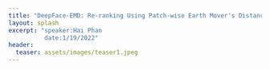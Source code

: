 ```yaml
---
title: "DeepFace-EMD: Re-ranking Using Patch-wise Earth Mover's Distance Improves Out-Of-Distribution Face Identification"
layout: splash
excerpt: "speaker:Hai Phan
          date:1/19/2022"
header:
  teaser: assets/images/teaser1.jpeg
---
```

